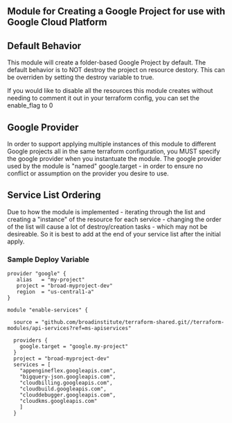 ## Module for Creating a Google Project for use with Google Cloud Platform

## Default Behavior
This module will create a folder-based Google Project by default. The default behavior is to NOT destroy the project on resource destory.  This can be overriden by setting the destroy variable to true.

If you would like to disable all the resources this module creates without needing to comment it out in your terraform config, you can set the enable\_flag to 0

## Google Provider
In order to support applying multiple instances of this module to different Google projects all in the same terraform configuration, you MUST specify the google provider when you instantuate the module.  The google provider used by the module is "named" google.target - in order to ensure no conflict or assumption on the provider you desire to use.

## Service List Ordering
Due to how the module is implemented - iterating through the list and creating a "instance" of the resource for each service - changing the order of the list will cause a lot of destroy/creation tasks - which may not be desireable.  So it is best to add at the end of your service list after the initial apply.

### Sample Deploy Variable
```
provider "google" {
   alias   = "my-project"
   project = "broad-myproject-dev"
   region  = "us-central1-a"
}

module "enable-services" {

  source = "github.com/broadinstitute/terraform-shared.git//terraform-modules/api-services?ref=ms-apiservices"

  providers {
    google.target = "google.my-project"
  }
  project = "broad-myproject-dev"
  services = [
    "appengineflex.googleapis.com",
    "bigquery-json.googleapis.com",
    "cloudbilling.googleapis.com",
    "cloudbuild.googleapis.com",
    "clouddebugger.googleapis.com",
    "cloudkms.googleapis.com"
    ]
  }
 ```
